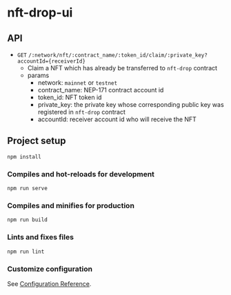 # nft-drop-ui

## API
- `GET` `/:network/nft/:contract_name/:token_id/claim/:private_key?accountId={receiverId}`
  - Claim a NFT which has already be transferred to `nft-drop` contract
  - params
    - network: `mainnet` or `testnet`
    - contract_name: NEP-171 contract account id
    - token_id: NFT token id
    - private_key: the private key whose corresponding public key was registered in `nft-drop` contract
    - accountId: receiver account id who will receive the NFT
 
## Project setup
```
npm install
```

### Compiles and hot-reloads for development
```
npm run serve
```

### Compiles and minifies for production
```
npm run build
```

### Lints and fixes files
```
npm run lint
```

### Customize configuration
See [Configuration Reference](https://cli.vuejs.org/config/).
